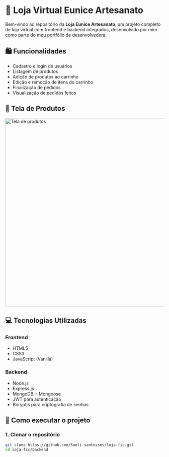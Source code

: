 # 🧵 Loja Virtual Eunice Artesanato

Bem-vindo ao repositório da **Loja Eunice Artesanato**, um projeto completo de loja virtual com frontend e backend integrados, desenvolvido por mim como parte do meu portfólio de desenvolvedora.

## 🛍️ Funcionalidades

- Cadastro e login de usuários  
- Listagem de produtos  
- Adição de produtos ao carrinho  
- Edição e remoção de itens do carrinho  
- Finalização de pedidos  
- Visualização de pedidos feitos

 ## 📸 Tela de Produtos
<img src="https://raw.githubusercontent.com/Sueli-santossns/loja-fic/main/produtos.png" alt="Tela de produtos" width="600" />

## 💻 Tecnologias Utilizadas

### Frontend
- HTML5  
- CSS3  
- JavaScript (Vanilla)  

### Backend
- Node.js  
- Express.js  
- MongoDB + Mongoose  
- JWT para autenticação  
- Bcryptjs para criptografia de senhas  

## 🚀 Como executar o projeto

### 1. Clonar o repositório
```bash
git clone https://github.com/Sueli-santossns/loja-fic.git
cd loja-fic/backend
